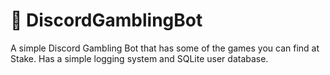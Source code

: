 # 🎲 DiscordGamblingBot
A simple Discord Gambling Bot that has some of the games you can find at Stake. Has a simple logging system and SQLite user database.
